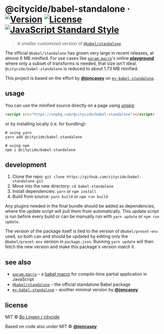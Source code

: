 # @citycide/babel-standalone &middot; [![Version](https://flat.badgen.net/npm/v/@citycide/babel-standalone)](https://www.npmjs.com/package/@citycide/babel-standalone) [![License](https://flat.badgen.net/npm/license/@citycide/babel-standalone)](https://www.npmjs.com/package/@citycide/babel-standalone) [![JavaScript Standard Style](https://flat.badgen.net/badge/code%20style/standard/green)](https://standardjs.com)

> A smaller customized version of [`@babel/standalone`][babel-standalone].

The official `@babel/standalone` has grown very large in recent releases,
at almost 6 MB minified. For use cases like [`param.macro`][param-macro]'s
online [**playground**][playground] where only a subset of transforms is
needed, that size isn't ideal. `@citycide/babel-standalone` is reduced to
about 1.73 MB minified.

This project is based on the effort by [**@joncasey**](https://github.com/joncasey)
on [`my-babel-standalone`][my-babel-standalone].

## usage

You can use the minified source directly on a page using [unpkg][unpkg]:

```html
<script src="https://unpkg.com/@citycide/babel-standalone"></script>
```

or by installing locally (i.e. for bundling):

```console
# using yarn
yarn add @citycide/babel-standalone

# using npm
npm i @citycide/babel-standalone
```

## development

1. Clone the repo: `git clone https://github.com/citycide/babel-standalone.git`
2. Move into the new directory: `cd babel-standalone`
3. Install dependencies: `yarn` or `npm install`
4. Build from source: `yarn build` or `npm run build`

Any plugins needed in the final bundle should be added as dependencies, where
the update script will pull them from automatically. This update script is run
before every build or can be manually run with `yarn update` or `npm run update`.

The version of the package itself is tied to the version of `@babel/preset-env`
used, so both can and should be updated by editing _only_ the `@babel/preset-env`
version in `package.json`. Running `yarn update` will then fetch the new version
and make this package's version match it.

## see also

* [`param.macro`][param-macro] &ndash; a [babel macro][babel-plugin-macros] for compile-time partial application in JavaScript
* [`@babel/standalone`][babel-standalone] &ndash; the official standalone Babel package
* [`my-babel-standalone`][my-babel-standalone] &ndash; another minimal version by [**@joncasey**](https://github.com/joncasey)

## license

MIT © [Bo Lingen / citycide](https://github.com/citycide)

Based on code also under MIT © [**@joncasey**](https://github.com/joncasey)

[babel-standalone]: https://github.com/babel/babel/tree/master/packages/babel-standalone
[my-babel-standalone]: https://github.com/joncasey/my-babel-standalone
[unpkg]: https://unpkg.com
[param-macro]: https://github.com/citycide/param.macro
[babel-plugin-macros]: https://github.com/kentcdodds/babel-plugin-macros
[playground]: https://citycide.github.io/param.macro
